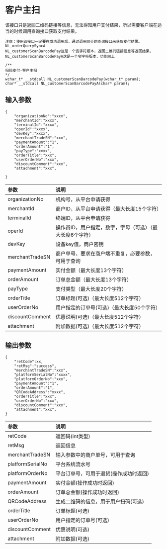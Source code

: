 # 客户主扫

该接口只是返回二维码链接等信息，无法得知用户支付结果，所以需要客户端在适当的时候调用查询接口获取支付结果。

```
注意：使用该接口一定要在成功调用后，通过调用同步的查询接口来获取支付结果。
NL_orderQuerySyncA
NL_customerScanBarcodePay这是一个宽字符版本，返回二维码链接信息等返回结果，
NL_customerScanBarcodePayA这是一个窄字符版本，功能同上

/**
扫码支付-客户主扫
*/
wchar_t* __stdcall NL_customerScanBarcodePay(wchar_t* param);
char* __stdcall NL_customerScanBarcodePayA(char* param);
```

## 输入参数

```
{
    "organizationNo":"xxxx",
    "merchantId":"xxxx",
    "terminalId":"xxxx",
    "operId":"xxxx",
    "devKey":"xxxx",
    "merchantTradeSN":"xxx",
    "paymentAmount":"1",
    "orderAmount":"1",
    "payType":"xxxx",
    "orderTitle":"xxx",
    "userOrderNo":"xxx",
    "discountComment":"xxx",
    "attachment":"xxx",

}
```

| **参数** | **说明** |
| :--- | :--- |
| organizationNo | 机构号，从平台申请获得 |
| merchantId | 商户ID，从平台申请获得（最大长度15个字符） |
| terminalId | 终端ID，从平台申请获得 |
| operId | 操作员ID，用户指定，数字，字母（可选）（最大长度6个字符） |
| devKey | 设备key值，商户密钥|
| merchantTradeSN | 商户单号，要求在商户端不重复，必要参数，可用于查询 |
| paymentAmount | 实付金额（最大长度13个字符） |
| orderAmount | 订单总金额（最大长度13个字符） |
| payType | 支付类型（最大长度20个字符） |
| orderTitle | 订单标题\(可选\)（最大长度512个字符） |
| userOrderNo | 用户指定的订单号\(可选\)（最大长度50个字符） |
| discountComment | 优惠说明\(可选\)（最大长度512个字符） |
| attachment | 附加数据\(可选\)（最大长度512个字符） |

## 输出参数

```
{
    "retCode":xx,
    "retMsg":"success",
    "merchantTradeSN":"xxx",
    "platformSerialNo":"xxxx",
    "platformOrderNo":"xxx",
    "paymentAmount":"1",
    "orderAmount":"1",
    "QRCodeAddress":"xxxx",
    "orderTitle":"xxx",
    "userOrderNo":"xxx",
    "discountComment":"xxx",
    "attachment":"xxx",
}
```

| **参数** | **说明** |
| :--- | :--- |
| retCode | 返回码\(int类型\) |
| retMsg | 返回信息 |
| merchantTradeSN | 输入参数中的商户单号，可用于查询 |
| platformSerialNo | 平台系统流水号 |
| platformOrderNo | 平台订单号，可用于退货\(操作成功时返回\) |
| paymentAmount | 实付金额\(操作成功时返回\) |
| orderAmount | 订单总金额\(操作成功时返回\) |
| QRCodeAddress | 生成二维码的信息，用于用户扫码\(可选\) |
| orderTitle | 订单标题\(可选\) |
| userOrderNo | 用户指定的订单号\(可选\) |
| discountComment | 优惠说明\(可选\) |
| attachment | 附加数据\(可选\) |



